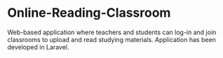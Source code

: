# Online-Reading-Classroom
 Web-based application where teachers and students can log-in and join classrooms to upload and read studying materials. Application has been developed in Laravel.
